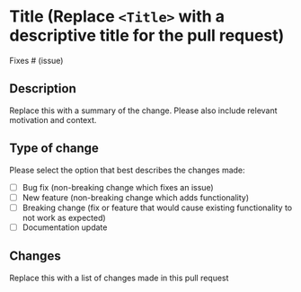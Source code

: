 # Title (Replace `<Title>` with a descriptive title for the pull request)

Fixes # (issue)

## Description

Replace this with a summary of the change. Please also include relevant motivation and context.

## Type of change

Please select the option that best describes the changes made:

- [ ] Bug fix (non-breaking change which fixes an issue)
- [ ] New feature (non-breaking change which adds functionality)
- [ ] Breaking change (fix or feature that would cause existing functionality to not work as expected)
- [ ] Documentation update

## Changes

Replace this with a list of changes made in this pull request
